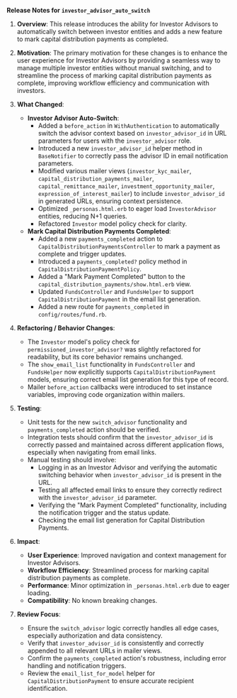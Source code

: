 **Release Notes for `investor_advisor_auto_switch`**

1.  **Overview**: This release introduces the ability for Investor Advisors to automatically switch between investor entities and adds a new feature to mark capital distribution payments as completed.

2.  **Motivation**: The primary motivation for these changes is to enhance the user experience for Investor Advisors by providing a seamless way to manage multiple investor entities without manual switching, and to streamline the process of marking capital distribution payments as complete, improving workflow efficiency and communication with investors.

3.  **What Changed**:
    *   **Investor Advisor Auto-Switch**:
        *   Added a `before_action` in `WithAuthentication` to automatically switch the advisor context based on `investor_advisor_id` in URL parameters for users with the `investor_advisor` role.
        *   Introduced a new `investor_advisor_id` helper method in `BaseNotifier` to correctly pass the advisor ID in email notification parameters.
        *   Modified various mailer views (`investor_kyc_mailer`, `capital_distribution_payments_mailer`, `capital_remittance_mailer`, `investment_opportunity_mailer`, `expression_of_interest_mailer`) to include `investor_advisor_id` in generated URLs, ensuring context persistence.
        *   Optimized `_personas.html.erb` to eager load `InvestorAdvisor` entities, reducing N+1 queries.
        *   Refactored `Investor` model policy check for clarity.
    *   **Mark Capital Distribution Payments Completed**:
        *   Added a new `payments_completed` action to `CapitalDistributionPaymentsController` to mark a payment as complete and trigger updates.
        *   Introduced a `payments_completed?` policy method in `CapitalDistributionPaymentPolicy`.
        *   Added a "Mark Payment Completed" button to the `capital_distribution_payments/show.html.erb` view.
        *   Updated `FundsController` and `FundsHelper` to support `CapitalDistributionPayment` in the email list generation.
        *   Added a new route for `payments_completed` in `config/routes/fund.rb`.

4.  **Refactoring / Behavior Changes**:
    *   The `Investor` model's policy check for `permissioned_investor_advisor?` was slightly refactored for readability, but its core behavior remains unchanged.
    *   The `show_email_list` functionality in `FundsController` and `FundsHelper` now explicitly supports `CapitalDistributionPayment` models, ensuring correct email list generation for this type of record.
    *   Mailer `before_action` callbacks were introduced to set instance variables, improving code organization within mailers.

5.  **Testing**:
    *   Unit tests for the new `switch_advisor` functionality and `payments_completed` action should be verified.
    *   Integration tests should confirm that the `investor_advisor_id` is correctly passed and maintained across different application flows, especially when navigating from email links.
    *   Manual testing should involve:
        *   Logging in as an Investor Advisor and verifying the automatic switching behavior when `investor_advisor_id` is present in the URL.
        *   Testing all affected email links to ensure they correctly redirect with the `investor_advisor_id` parameter.
        *   Verifying the "Mark Payment Completed" functionality, including the notification trigger and the status update.
        *   Checking the email list generation for Capital Distribution Payments.

6.  **Impact**:
    *   **User Experience**: Improved navigation and context management for Investor Advisors.
    *   **Workflow Efficiency**: Streamlined process for marking capital distribution payments as complete.
    *   **Performance**: Minor optimization in `_personas.html.erb` due to eager loading.
    *   **Compatibility**: No known breaking changes.

7.  **Review Focus**:
    *   Ensure the `switch_advisor` logic correctly handles all edge cases, especially authorization and data consistency.
    *   Verify that `investor_advisor_id` is consistently and correctly appended to all relevant URLs in mailer views.
    *   Confirm the `payments_completed` action's robustness, including error handling and notification triggers.
    *   Review the `email_list_for_model` helper for `CapitalDistributionPayment` to ensure accurate recipient identification.